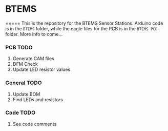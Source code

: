# BTEMS
=====
This is the repository for the BTEMS Sensor Stations. Arduino code is in the ```BTEMS``` folder, while the eagle files for the PCB is in the ```BTEMS PCB``` folder. More info to come...

### PCB TODO
1. Generate CAM files
2. DFM Check
3. Update LED resistor values

### General TODO
1. Update BOM
2. Find LEDs and resistors

### Code TODO
1. See code comments